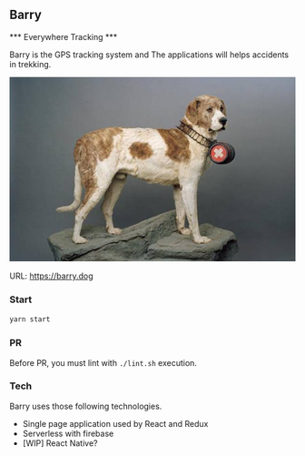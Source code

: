 ## Barry
*** Everywhere Tracking ***

Barry is the GPS tracking system and The applications will helps accidents in trekking.

![The dog names barry he rescues many victims](./docs/resources/barry.jpg "barry dog")

URL: https://barry.dog

### Start
```bash
yarn start
```

### PR
Before PR, you must lint with `./lint.sh` execution.

### Tech
Barry uses those following technologies.
- Single page application used by React and Redux
- Serverless with firebase
- [WIP] React Native?
